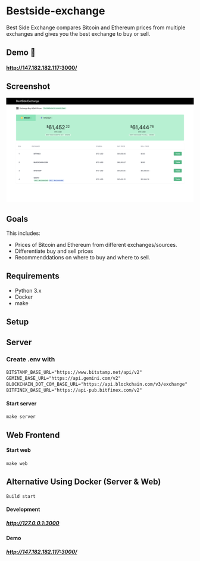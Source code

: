 # Bestside-exchange

Best Side Exchange compares Bitcoin and Ethereum prices from multiple exchanges and gives you the best exchange to buy or sell.

## Demo 👀

#### http://147.182.182.117:3000/

## Screenshot

![Service FLow diagram](/docs/app-screenshot.png)

## Goals

This includes:

- Prices of Bitcoin and Ethereum from different exchanges/sources.
- Differentiate buy and sell prices 
- Recommenddations on where to buy and where to sell.

## Requirements

- Python 3.x
- Docker
- make

## Setup

## Server

### Create .env with

```
BITSTAMP_BASE_URL="https://www.bitstamp.net/api/v2"
GEMINI_BASE_URL="https://api.gemini.com/v2"
BLOCKCHAIN_DOT_COM_BASE_URL="https://api.blockchain.com/v3/exchange"
BITFINEX_BASE_URL="https://api-pub.bitfinex.com/v2"
```

#### Start server

```
make server
```

## Web Frontend

#### Start web

```
make web
```

## Alternative Using Docker (Server & Web)

```
Build start
```

#### Development

##### http://127.0.0.1:3000

#### Demo

##### http://147.182.182.117:3000/
